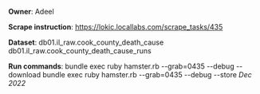 **Owner**: Adeel

**Scrape instruction**: https://lokic.locallabs.com/scrape_tasks/435

**Dataset**:  db01.il_raw.cook_county_death_cause
              db01.il_raw.cook_county_death_cause_runs

**Run commands**: bundle exec ruby hamster.rb --grab=0435 --debug --download
                  bundle exec ruby hamster.rb --grab=0435 --debug --store
_Dec 2022_

